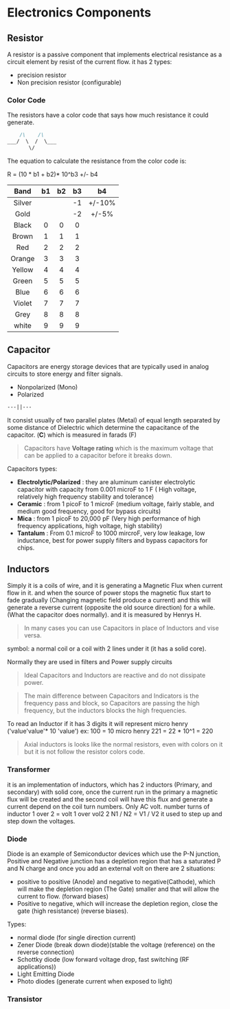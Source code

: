 # Electronics Components

## Resistor
A resistor is a passive component that implements electrical resistance as a circuit element by resist of the current flow.
it has 2 types:
- precision resistor
- Non precision resistor (configurable)

### Color Code
The resistors have a color code that says how much resistance it could generate.

```md
    /\    /\
___/  \  /  \___
       \/
```

The equation to calculate the resistance from the color code is:

R = (10 * b1 + b2)* 10^b3  +/- b4 


| Band    | b1  | b2  | b3  | b4  |
|:-------:|:---:|:---:|:---:|:---:|
| Silver  |     |     | -1  | +/-10% |
| Gold    |     |     |  -2 | +/-5% |
| Black   | 0   | 0   | 0   |      |
| Brown   | 1   | 1   | 1   |      |
| Red     | 2   | 2   | 2   |      |
| Orange  | 3   | 3   | 3   |      |
| Yellow  | 4   | 4   | 4   |      |
| Green   | 5   | 5   | 5   |      |
| Blue    | 6   | 6   | 6   |      |
| Violet  | 7   | 7   | 7   |      |
| Grey    | 8   | 8   | 8   |      |
| white   | 9   | 9   | 9   |      |

## Capacitor
Capacitors are energy storage devices that are typically used in analog circuits to store energy and filter signals.
- Nonpolarized (Mono)
- Polarized

```md
---||---
```
It consist usually of two parallel plates (Metal) of equal length separated by some distance of Dielectric which determine the capacitance of the capacitor. (**C**) which is measured in farads (F)

> Capacitors have **Voltage rating** which is the maximum voltage that can be applied to a capacitor before it breaks down.

Capacitors types:
- **Electrolytic/Polarized** : they are aluminum canister electrolytic capacitor with capacity from 0.001 microF to 1 F ( High voltage, relatively high frequency stability and tolerance)
- **Ceramic** : from 1 picoF to 1 microF (medium voltage, fairly stable, and medium good frequency, good for bypass circuits)
- **Mica** : from 1 picoF to 20,000 pF (Very high performance of high frequency applications, high voltage, high stability)
- **Tantalum** : From 0.1 microF to 1000 mircroF, very low leakage, low inductance, best for power supply filters and bypass capacitors for chips.


## Inductors
Simply it is a coils of wire, and it is generating a Magnetic Flux when current flow in it.
and when the source of power stops the magnetic flux start to fade gradually (Changing magnetic field produce a current) and this will generate a reverse current (opposite the old source direction) for a while. (What the capacitor does normally).
and it is measured by Henrys H.
> In many cases you can use Capacitors in place of Inductors and vise versa.

symbol:
a normal coil or a coil with 2 lines under it (it has a solid core).

Normally they are used in filters and Power supply circuits

> Ideal Capacitors and Inductors are reactive and do not dissipate power.

> The main difference between Capacitors and Indicators is the frequency pass and block,
> so Capacitors are passing the high frequency, but the inductors blocks the high frequencies.

To read an Inductor if it has 3 digits it will represent micro henry ('value'value'* 10 'value')
ex:
100 = 10 micro henry
221 = 22 * 10^1 = 220

> Axial inductors is looks like the normal resistors, even with colors on it but it is not follow the resistor colors code.

### Transformer
it is an implementation of inductors, which has 2 inductors (Primary, and secondary) with solid core, once the current run in the primary a magnetic flux will be created and the second coil will have this flux and generate a current depend on the coil turn numbers.
Only AC volt.
number turns of inductor 1 over 2 = volt 1 over vol2 2
N1 / N2 = V1 / V2
it used to step up and step down the voltages.

### Diode
Diode is an example of Semiconductor devices which use the P-N junction, 
Positive and Negative junction has a depletion region that has a saturated P and N charge and once you add an external volt on there are 2 situations:
- positive to positive (Anode) and negative to negative(Cathode), which will make the depletion region (The Gate) smaller and that will allow the current to flow. (forward biases)
- Positive to negative, which will increase the depletion region, close the gate (high resistance) (reverse biases).

Types:
- normal diode (for single direction current)
- Zener Diode (break down diode)(stable the voltage (reference) on the reverse connection)
- Schottky diode (low forward voltage drop, fast switching (RF applications))
- Light Emitting Diode
- Photo diodes (generate current when exposed to light)

### Transistor

